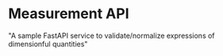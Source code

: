 # Measurement API

"A sample FastAPI service to validate/normalize expressions of dimensionful quantities"

